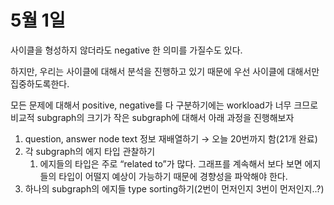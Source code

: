 # 5월 1일

사이클을 형성하지 않더라도 negative 한 의미를 가질수도 있다.

하지만, 우리는 사이클에 대해서 분석을 진행하고 있기 때문에 우선 사이클에 대해서만 집중하도록한다.

모든 문제에 대해서 positive, negative를 다 구분하기에는 workload가 너무 크므로 비교적 subgraph의 크기가 작은 subgraph에 대해서 아래 과정을 진행해보자

1. question, answer node text 정보 재배열하기 → 오늘 20번까지 함(21개 완료)
2. 각 subgraph의 에지 타입 관찰하기
    1. 에지들의 타입은 주로 “related to”가 많다. 그래프를 계속해서 보다 보면 에지들의 타입이 어떨지 예상이 가능하기 때문에 경향성을 파악해야 한다.
3. 하나의 subgraph의 에지들 type sorting하기(2번이 먼저인지 3번이 먼저인지..?)